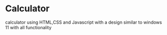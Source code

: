 # Calculator
calculator using HTML,CSS and Javascript with a design similar to windows 11 with all functionality 
